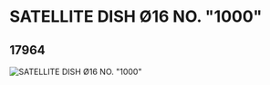 # SATELLITE DISH Ø16 NO. "1000"
## 17964
![SATELLITE DISH Ø16 NO. "1000"](https://lc-www-live-s.legocdn.com/media/bricks/5/2/6078236.jpg)